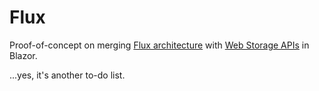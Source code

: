 # Flux
Proof-of-concept on merging [Flux architecture](https://facebook.github.io/flux/docs/in-depth-overview) with [Web Storage APIs](https://developer.mozilla.org/en-US/docs/Web/API/Web_Storage_API) in Blazor.

...yes, it's another to-do list.
